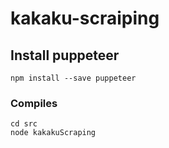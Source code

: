 # kakaku-scraiping

## Install puppeteer
```
npm install --save puppeteer
```

### Compiles
```
cd src
node kakakuScraping
```
